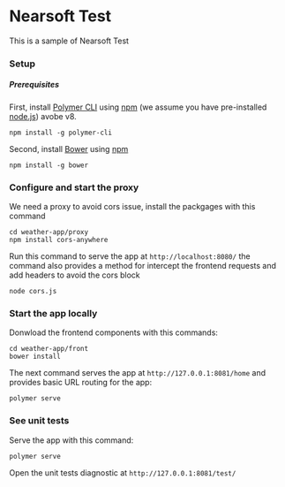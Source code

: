 # Nearsoft Test

This is a sample of Nearsoft Test

### Setup

##### Prerequisites

First, install [Polymer CLI](https://github.com/Polymer/polymer-cli) using
[npm](https://www.npmjs.com) (we assume you have pre-installed [node.js](https://nodejs.org)) avobe v8.

    npm install -g polymer-cli

Second, install [Bower](https://bower.io/) using [npm](https://www.npmjs.com)

    npm install -g bower

### Configure and start the proxy

We need a proxy to avoid cors issue, install the packgages with this command

    cd weather-app/proxy
    npm install cors-anywhere

Run this command to serve the app at `http://localhost:8080/` the command also provides a method for
intercept the frontend requests and add headers to avoid the cors block

    node cors.js

### Start the app locally

Donwload the frontend components with this commands:

    cd weather-app/front
    bower install

The next command serves the app at `http://127.0.0.1:8081/home` and provides basic URL
routing for the app:

    polymer serve

### See unit tests

Serve the app with this command:

    polymer serve

Open the unit tests diagnostic at `http://127.0.0.1:8081/test/`

